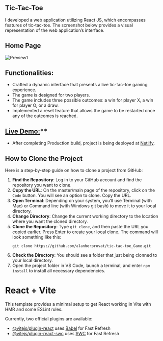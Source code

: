 ## Tic-Tac-Toe
I developed a web application utilizing React JS, which encompasses features of tic-tac-toe. The screenshot below provides a visual representation of the web application’s interface.
## Home Page
![Preview1](https://drive.google.com/uc?export=view&id=1db6NQsq31ydW7IJPGE6yJnsFe9wsX-x4)

## Functionalities:
   - Crafted a dynamic interface that presents a live tic-tac-toe gaming experience.
   - The game is designed for two players.
   - The game includes three possible outcomes: a win for player X, a win for player O, or a draw.
   - Implemented a reset feature that allows the game to be restarted once any of the outcomes is reached.
   
## [Live Demo:](https://tie-tac-toe-demo.netlify.app/)**
   - After completing Production build, project is being deployed at [Netlify](https://tie-tac-toe-demo.netlify.app/).

## How to Clone the Project
Here is a step-by-step guide on how to clone a project from GitHub:

1. **Find the Repository**: Log in to your GitHub account and find the repository you want to clone.
2. **Copy the URL**: On the master/main page of the repository, click on the `Code` button. You will see an option to clone. Copy the URL.
3. **Open Terminal**: Depending on your system, you'll use Terminal (with Mac) or Command line (with Windows git bash) to move it to your local directory.
4. **Change Directory**: Change the current working directory to the location where you want the cloned directory.
5. **Clone the Repository**: Type `git clone`, and then paste the URL you copied earlier. Press Enter to create your local clone. The command will look something like this:
    ```
    git clone https://github.com/alanherprovat/tic-tac-toe_Game.git
    ```
6. **Check the Directory**: You should see a folder that just being clonned to your local directory.
7. Open the project folder in VS Code, launch a terminal, and enter `npm install` to install all necessary dependencies.


# React + Vite

This template provides a minimal setup to get React working in Vite with HMR and some ESLint rules.

Currently, two official plugins are available:

- [@vitejs/plugin-react](https://github.com/vitejs/vite-plugin-react/blob/main/packages/plugin-react/README.md) uses [Babel](https://babeljs.io/) for Fast Refresh
- [@vitejs/plugin-react-swc](https://github.com/vitejs/vite-plugin-react-swc) uses [SWC](https://swc.rs/) for Fast Refresh

